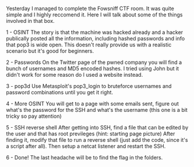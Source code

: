 Yesterday I managed to complete the Fowsniff CTF room. It was quite simple and I highly reccomend it. Here I will talk about some of the things involved in that box.

1 - OSINT
The story is that the machine was hacked already and a hacker publically posted all the information, including hashed passwords and info that pop3 is wide open.
This doesn't really provide us with a realistic scenario but it's good for beginners.

2 - Passwords
On the Twitter page of the pwned company you will find a bunch of usernames and MD5 encoded hashes. I tried using John but it didn't work for some reason do I used a website instead.

3 - pop3d
Use Metasploit's pop3_login to bruteforce usernames and password combinations until you get it right. 

4 - More OSINT
You will get to a page with some emails sent, figure out what's the password for the SSH and what's the username (this one is a bit tricky so pay attention)

5 - SSH reverse shell
After getting into SSH, find a file that can be edited by the user and that has root previleges (hint: starting page picture)
After finding it, modify that file to run a reverse shell (just add the code, since it's a script after all). Then setup a netcat listener and restart the SSH.

6 - Done!
The last headache will be to find the flag in the folders.
